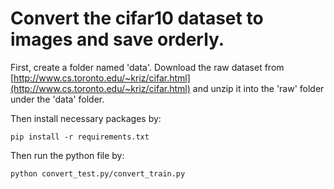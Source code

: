 # Convert the cifar10 dataset to images and save orderly.

First, create a folder named 'data'. Download the raw dataset from [http://www.cs.toronto.edu/~kriz/cifar.html](http://www.cs.toronto.edu/~kriz/cifar.html) and unzip it into the 'raw' folder under the 'data' folder.  

Then install necessary packages by:
```
pip install -r requirements.txt
```

Then run the python file by:
```
python convert_test.py/convert_train.py
```
